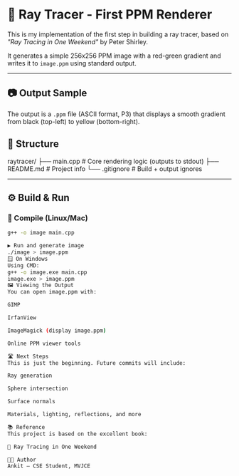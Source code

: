 # 🌈 Ray Tracer - First PPM Renderer

This is my implementation of the first step in building a ray tracer, based on *"Ray Tracing in One Weekend"* by Peter Shirley.

It generates a simple 256x256 PPM image with a red-green gradient and writes it to `image.ppm` using standard output.

---

## 📷 Output Sample

The output is a `.ppm` file (ASCII format, P3) that displays a smooth gradient from black (top-left) to yellow (bottom-right).

## 📁 Structure

raytracer/
├── main.cpp # Core rendering logic (outputs to stdout)
├── README.md # Project info
└── .gitignore # Build + output ignores


---

## ⚙️ Build & Run

### 🔧 Compile (Linux/Mac)

```bash
g++ -o image main.cpp

▶️ Run and generate image
./image > image.ppm
🪟 On Windows
Using CMD:
g++ -o image.exe main.cpp
image.exe > image.ppm
🖼️ Viewing the Output
You can open image.ppm with:

GIMP

IrfanView

ImageMagick (display image.ppm)

Online PPM viewer tools

🛣️ Next Steps
This is just the beginning. Future commits will include:

Ray generation

Sphere intersection

Surface normals

Materials, lighting, reflections, and more

📚 Reference
This project is based on the excellent book:

📖 Ray Tracing in One Weekend

🧑‍💻 Author
Ankit – CSE Student, MVJCE
